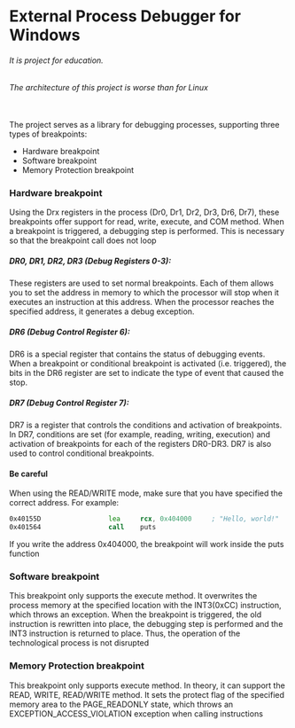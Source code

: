 # External Process Debugger for Windows

###### _It is project for education._
###### The architecture of this project is worse than for Linux
\
The project serves as a library for debugging processes, supporting three types of breakpoints:
- Hardware breakpoint
- Software breakpoint
- Memory Protection breakpoint


### Hardware breakpoint

Using the Drx registers in the process (Dr0, Dr1, Dr2, Dr3, Dr6, Dr7), these breakpoints offer support for read, write, execute, and COM method. When a breakpoint is triggered, a debugging step is performed. This is necessary so that the breakpoint call does not loop

##### DR0, DR1, DR2, DR3 (Debug Registers 0-3):
These registers are used to set normal breakpoints. Each of them allows you to set the address in memory to which the processor will stop when it executes an instruction at this address. When the processor reaches the specified address, it generates a debug exception.

#####  DR6 (Debug Control Register 6):
DR6 is a special register that contains the status of debugging events. When a breakpoint or conditional breakpoint is activated (i.e. triggered), the bits in the DR6 register are set to indicate the type of event that caused the stop.

#####  DR7 (Debug Control Register 7):
DR7 is a register that controls the conditions and activation of breakpoints. In DR7, conditions are set (for example, reading, writing, execution) and activation of breakpoints for each of the registers DR0-DR3. DR7 is also used to control conditional breakpoints.

#### Be careful
When using the READ/WRITE mode, make sure that you have specified the correct address.
For example:
```asm
0x40155D                 lea     rcx, 0x404000     ; "Hello, world!"
0x401564                 call    puts
```
If you write the address 0x404000, the breakpoint will work inside the puts function

### Software breakpoint
This breakpoint only supports the execute method. It overwrites the process memory at the specified location with the INT3(0xCC) instruction, which throws an exception. When the breakpoint is triggered, the old instruction is rewritten into place, the debugging step is performed and the INT3 instruction is returned to place. Thus, the operation of the technological process is not disrupted

### Memory Protection breakpoint
This breakpoint only supports execute method. In theory, it can support the READ, WRITE, READ/WRITE method. It sets the protect flag of the specified memory area to the PAGE_READONLY state, which throws an EXCEPTION_ACCESS_VIOLATION exception when calling instructions
